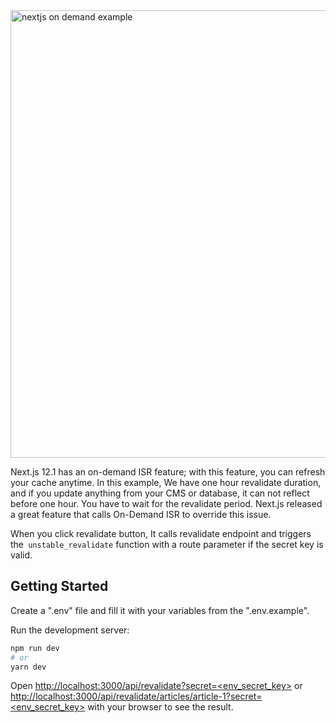 <img width="716" alt="nextjs on demand example" src="https://user-images.githubusercontent.com/10114716/155897601-50346747-8bb6-462f-aa5e-665cc1dd8672.png">

Next.js 12.1 has an on-demand ISR feature; with this feature, you can refresh your cache anytime. In this example, We have one hour revalidate duration, and if you update anything from your CMS or database, it can not reflect before one hour. You have to wait for the revalidate period. Next.js released a great feature that calls On-Demand ISR to override this issue.

When you click revalidate button, It calls revalidate endpoint and triggers the` unstable_revalidate` function with a route parameter if the secret key is valid.

## Getting Started

Create a ".env" file and fill it with your variables from the ".env.example".

Run the development server:

```bash
npm run dev
# or
yarn dev
```

Open [http://localhost:3000/api/revalidate?secret=<env_secret_key>](http://localhost:3000) or [http://localhost:3000/api/revalidate/articles/article-1?secret=<env_secret_key>](http://localhost:3000) with your browser to see the result.
